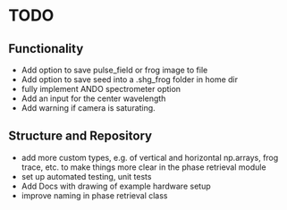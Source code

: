 # TODO

## Functionality

- Add option to save pulse_field or frog image to file
- Add option to save seed into a .shg_frog folder in home dir
- fully implement ANDO spectrometer option
- Add an input for the center wavelength
- Add warning if camera is saturating.

## Structure and Repository

- add more custom types, e.g. of vertical and horizontal np.arrays, frog trace, etc. to make things more clear in the phase retrieval module
- set up automated testing, unit tests
- Add Docs with drawing of example hardware setup
- improve naming in phase retrieval class